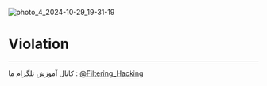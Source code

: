 ![photo_4_2024-10-29_19-31-19](https://github.com/user-attachments/assets/7389ff22-4762-434b-b2cf-228e628c47b9)
# Violation
--------------------
کانال آموزش تلگرام ما :
[@Filtering_Hacking](https://t.me/Filtering_Hacking)
